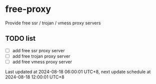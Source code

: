 
# free-proxy
Provide free ssr / trojan / vmess proxy servers


## TODO list
- [ ] add free ssr proxy server
- [ ] add free trojan proxy server
- [ ] add free vmess proxy server

Last updated at 2024-08-18 06:00:01 UTC+8, next update schedule at 2024-08-18 12:00:01 UTC+8

